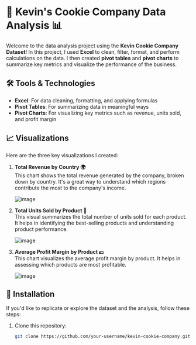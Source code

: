 # 🍪 Kevin's Cookie Company Data Analysis 📊

Welcome to the data analysis project using the **Kevin Cookie Company Dataset**! In this project, I used **Excel** to clean, filter, format, and perform calculations on the data. I then created **pivot tables** and **pivot charts** to summarize key metrics and visualize the performance of the business.

## 🛠️ Tools & Technologies

- **Excel**: For data cleaning, formatting, and applying formulas
- **Pivot Tables**: For summarizing data in meaningful ways
- **Pivot Charts**: For visualizing key metrics such as revenue, units sold, and profit margin

## 📈 Visualizations

Here are the three key visualizations I created:

1. **Total Revenue by Country 🌍**  
   This chart shows the total revenue generated by the company, broken down by country. It's a great way to understand which regions contribute the most to the company's income.

   ![image](https://github.com/user-attachments/assets/16f139ef-b5fc-4b2e-9ef5-c23f14b91e93)


2. **Total Units Sold by Product 🍪**  
   This visual summarizes the total number of units sold for each product. It helps in identifying the best-selling products and understanding product performance.

   ![image](https://github.com/user-attachments/assets/ec214c66-c8c4-4932-ba23-bcfdfe4fceba)


3. **Average Profit Margin by Product 💵**  
   This chart visualizes the average profit margin by product. It helps in assessing which products are most profitable.

   ![image](https://github.com/user-attachments/assets/b82ad063-d018-4795-bb59-8a30d52041ee)

## 🔧 Installation

If you'd like to replicate or explore the dataset and the analysis, follow these steps:

1. Clone this repository:
   ```bash
   git clone https://github.com/your-username/kevin-cookie-company.git
